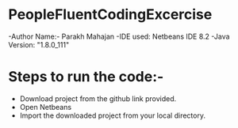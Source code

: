 # PeopleFluentCodingExcercise

-Author Name:- Parakh Mahajan
-IDE used: Netbeans IDE 8.2
-Java Version: "1.8.0_111"

# Steps to run the code:-
 - Download project from the github link provided.
 - Open Netbeans
 - Import the downloaded project from your local directory.
